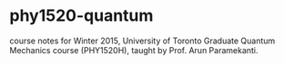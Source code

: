 # phy1520-quantum
course notes for Winter 2015, University of Toronto Graduate Quantum Mechanics course (PHY1520H), taught by Prof. Arun Paramekanti.
